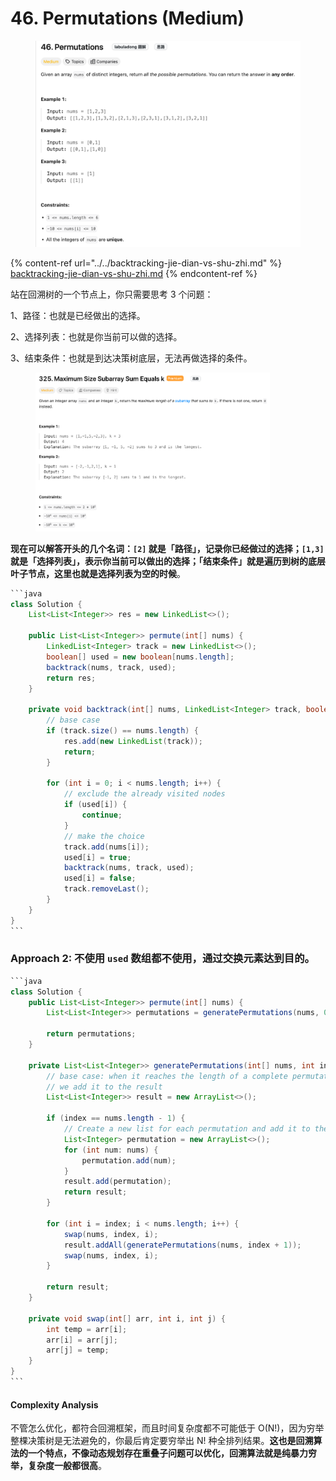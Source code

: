 # 46. Permutations (Medium)

<figure><img src="../../../.gitbook/assets/image (5) (1) (1).png" alt=""><figcaption></figcaption></figure>

{% content-ref url="../../backtracking-jie-dian-vs-shu-zhi.md" %}
[backtracking-jie-dian-vs-shu-zhi.md](../../backtracking-jie-dian-vs-shu-zhi.md)
{% endcontent-ref %}

站在回溯树的一个节点上，你只需要思考 3 个问题：

1、路径：也就是已经做出的选择。

2、选择列表：也就是你当前可以做的选择。

3、结束条件：也就是到达决策树底层，无法再做选择的条件。

<figure><img src="../../../.gitbook/assets/image (6) (1) (1).png" alt="" width="375"><figcaption></figcaption></figure>

**现在可以解答开头的几个名词：`[2]` 就是「路径」，记录你已经做过的选择；`[1,3]` 就是「选择列表」，表示你当前可以做出的选择；「结束条件」就是遍历到树的底层叶子节点，这里也就是选择列表为空的时候**。

````java
```java
class Solution {
    List<List<Integer>> res = new LinkedList<>();

    public List<List<Integer>> permute(int[] nums) {
        LinkedList<Integer> track = new LinkedList<>();
        boolean[] used = new boolean[nums.length];
        backtrack(nums, track, used);
        return res;
    }

    private void backtrack(int[] nums, LinkedList<Integer> track, boolean[] used) {
        // base case
        if (track.size() == nums.length) {
            res.add(new LinkedList(track));
            return;
        }

        for (int i = 0; i < nums.length; i++) {
            // exclude the already visited nodes
            if (used[i]) {
                continue;
            }
            // make the choice
            track.add(nums[i]);
            used[i] = true;
            backtrack(nums, track, used);
            used[i] = false;
            track.removeLast();
        }
    }
}
```
````



### Approach 2: 不使用 `used` 数组都不使用，通过交换元素达到目的。

````java
```java
class Solution {
    public List<List<Integer>> permute(int[] nums) {
        List<List<Integer>> permutations = generatePermutations(nums, 0);

        return permutations;
    }

    private List<List<Integer>> generatePermutations(int[] nums, int index) {
        // base case: when it reaches the length of a complete permutation,
        // we add it to the result
        List<List<Integer>> result = new ArrayList<>();

        if (index == nums.length - 1) {
            // Create a new list for each permutation and add it to the result
            List<Integer> permutation = new ArrayList<>();
            for (int num: nums) {
                permutation.add(num);
            }
            result.add(permutation);
            return result;
        }

        for (int i = index; i < nums.length; i++) {
            swap(nums, index, i);
            result.addAll(generatePermutations(nums, index + 1));
            swap(nums, index, i);
        }

        return result;
    }

    private void swap(int[] arr, int i, int j) {
        int temp = arr[i];
        arr[i] = arr[j];
        arr[j] = temp;
    }
}
```
````

#### Complexity Analysis

不管怎么优化，都符合回溯框架，而且时间复杂度都不可能低于 O(N!)，因为穷举整棵决策树是无法避免的，你最后肯定要穷举出 N! 种全排列结果。**这也是回溯算法的一个特点，不像动态规划存在重叠子问题可以优化，回溯算法就是纯暴力穷举，复杂度一般都很高**。

